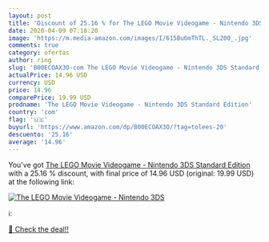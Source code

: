 ```yaml
---
layout: post
title: 'Discount of 25.16 % for The LEGO Movie Videogame - Nintendo 3DS '
date: 2020-04-09 07:18:20
image: 'https://m.media-amazon.com/images/I/615Bu6mThTL._SL200_.jpg'
comments: true
category: ofertas
author: ring
slug: 'B00ECOAX3O-com The LEGO Movie Videogame - Nintendo 3DS Standard Edition'
actualPrice: 14.96 USD
currency: USD
price: 14.96
comparePrice: 19.99 USD
prodname: 'The LEGO Movie Videogame - Nintendo 3DS Standard Edition'
country: 'com'
flag: '🇺🇸'
buyurl: 'https://www.amazon.com/dp/B00ECOAX3O/?tag=tolees-20'
descuento: '25.16'
average: '14.96'
---
```


You've got [The LEGO Movie Videogame - Nintendo 3DS Standard Edition](https://www.amazon.com/dp/B00ECOAX3O/?tag=tolees-20) with a  25.16 % discount, with final price of 14.96 USD (original: 19.99 USD) at the following link:

[![The LEGO Movie Videogame - Nintendo 3DS ](https://m.media-amazon.com/images/I/615Bu6mThTL._SL200_.jpg)](https://www.amazon.com/dp/B00ECOAX3O/?tag=tolees-20)

ℹ️:


[🛒 Check the deal!!](https://www.amazon.com/dp/B00ECOAX3O/?tag=tolees-20)
